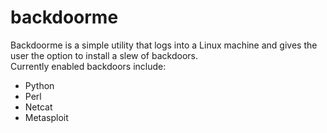 # backdoorme

 Backdoorme is a simple utility that logs into a Linux machine and gives the user the option to install a slew of backdoors.  
 Currently enabled backdoors include:
  - Python
  - Perl
  - Netcat
  - Metasploit


